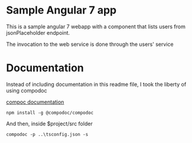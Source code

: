# Sample Angular 7 app

This is a sample angular 7 webapp with a component that lists users from jsonPlaceholder endpoint. 

The invocation to the web service is done through the users' service

# Documentation

Instead of including documentation in this readme file, I took the liberty of using compodoc

[compoc documentation](http://htmlpreview.github.com/?https://github.com/daniel-alonso-sanchez/angular-dalonso-test-/blob/master/src/documentation/index.html)
```
npm install -g @compodoc/compodoc

```

And then, inside $project/src folder

```
compodoc -p ..\tsconfig.json -s

```
